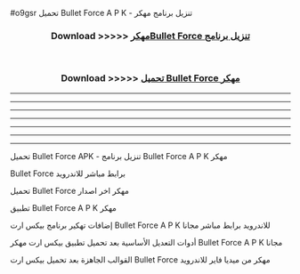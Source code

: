 #o9gsr تحميل Bullet Force  A P K - تنزيل برنامج مهكر



<div align="center">
<h3>Download >>>>> <a href="https://runaway1.web.app/?sq=Bullet Force ">مهكرBullet Force  تنزيل برنامج</a></h3><br>

<h3>Download >>>>> <a href="https://runaway1.web.app/?sq=Bullet Force ">تحميل Bullet Force  مهكر</a></h3>
</div>


----------------------------------------------------------

----------------------------------------------------------

----------------------------------------------------------

----------------------------------------------------------

----------------------------------------------------------

----------------------------------------------------------

----------------------------------------------------------

تحميل Bullet Force  APK - تنزيل برنامج Bullet Force  A P K مهكر

Bullet Force  برابط مباشر للاندرويد

تحميل Bullet Force  مهكر اخر اصدار

تطبيق Bullet Force  A P K مهكر

إضافات تهكير برنامج بيكس ارت Bullet Force  A P K للاندرويد برابط مباشر مجانا

أدوات التعديل الأساسية بعد تحميل تطبيق بيكس ارت مهكر Bullet Force  A P K مجانا

القوالب الجاهزة بعد تحميل بيكس ارت Bullet Force  مهكر من ميديا فاير للاندرويد


